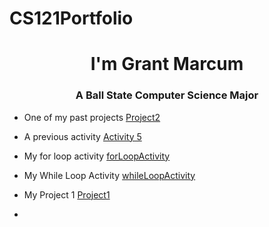 # CS121Portfolio
<h1 align="center"> I'm Grant Marcum</h1>
<h3 align="Center"> A Ball State Computer Science Major</h3>

- One of my past projects [Project2](https://github.com/GMANN05/Project-2/blob/675b319e952b70ac9838b425100209cb9bb7bda0/TestScores.java)

- A previous activity [Activity 5](https://github.com/GMANN05/Activty5/blob/ff30731eeb3ef52745b4e1bc1d0fc72f4f272afb/switchActivity.java)
  
- My for loop activity [forLoopActivity](https://github.com/GMANN05/forLoopActivity.git)

- My While Loop Activity [whileLoopActivity](https://github.com/GMANN05/whileLoopActivity.git)

- My Project 1 [Project1](https://github.com/GMANN05/Project-1.git)

- 
